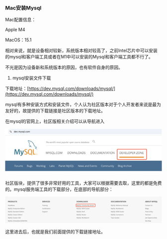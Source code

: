 ### Mac安装Mysql

Mac配置信息：

Apple M4

MacOS：15.1

相对来说，就是设备相对较新，系统版本相对较高了，之前Intel芯片中可以安装的mysql和客户端工具或者在M1中可以安装的Mysql和客户端工具都不行了。

不光是因为设备新和系统版本的原因，也有软件自身的原因。

1. mysql安装文件下载

下载地址：[https://dev.mysql.com/downloads/mysql/](https://dev.mysql.com/downloads/mysql/)

mysql有多种安装方式和安装文件，个人认为社区版本对于个人开发者来说是最为友好的，故提供的下载链接是社区版本的下载地址。

在mysql的官网上，社区版相关介绍可以从导航进入

<img src="./images/i11.png" width="600" />

社区版块，提供了很多非常好用的工具，大家可以根据需要去取，这里的都是免费的。mysql服务端工具的下载部分，在底部的导航部分：

<img src="./images/i12.png" width="600" />

这里进去后，也就是我们前面提供的下载链接地址。